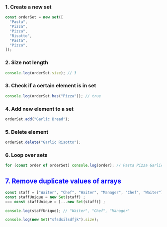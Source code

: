 ### **1. Create a new set**

```js
const orderSet = new set([
  "Pasta",
  "Pizza",
  "Pizza",
  "Risotto",
  "Pasta",
  "Pizza",
]);
```

### **2. Size not length**

```js
console.log(orderSet.size); // 3
```

### **3. Check if a certain element is in set**

```js
console.log(orderSet.has("Pizza")); // true
```

### **4. Add new element to a set**

```js
orderSet.add("Garlic Bread");
```

### **5. Delete element**

```js
orderSet.delete("Garlic Risotto");
```

### **6. Loop over sets**

```js
for (const order of orderSet) console.log(order); // Pasta Pizza Garlic Bread
```

## <font color=blue>**7. Remove duplicate values of arrays**</font>

```js
const staff = ["Waiter", "Chef", "Waiter", "Manager", "Chef", "Waiter"];
const staffUnique = new Set(staff) ;
=== const staffUnique = [...new Set(staff)] ;

console.log(staffUnique); // "Waiter", "Chef", "Manager"

console.log(new Set("sfsdsilsdfjk").size);
```
